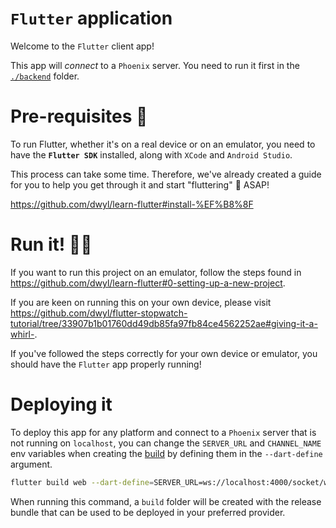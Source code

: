 # `Flutter` application

Welcome to the `Flutter` client app!

This app will *connect*
to a `Phoenix` server.
You need to run it first
in the [`./backend`](../backend/)
folder.

# Pre-requisites 📝

To run Flutter,
whether it's on a real device
or on an emulator,
you need to have the 
**`Flutter SDK`** installed, 
along with `XCode`
and `Android Studio`.

This process can take some time.
Therefore, we've already created a guide for you
to help you get through it
and start "fluttering" 🦋
ASAP!

https://github.com/dwyl/learn-flutter#install-%EF%B8%8F


# Run it! 🏃‍♂️

If you want to run 
this project on an emulator,
follow the steps found in
https://github.com/dwyl/learn-flutter#0-setting-up-a-new-project.

If you are keen on running this
on your own device,
please visit
https://github.com/dwyl/flutter-stopwatch-tutorial/tree/33907b1b01760dd49db85fa97fb84ce4562252ae#giving-it-a-whirl-.

If you've followed the steps correctly
for your own device or emulator,
you should have the `Flutter` app
properly running!

# Deploying it 

To deploy this app for any platform
and connect to a `Phoenix` server
that is not running on `localhost`,
you can change the `SERVER_URL`
and `CHANNEL_NAME` env variables
when creating the
[build](https://docs.flutter.dev/deployment/web)
by defining them
in the `--dart-define` argument.

```sh
flutter build web --dart-define=SERVER_URL=ws://localhost:4000/socket/websocket --dart-define=CHANNEL_NAME=room:lobby  
```

When running this command,
a `build` folder will be created
with the release bundle
that can be used to be deployed
in your preferred provider.